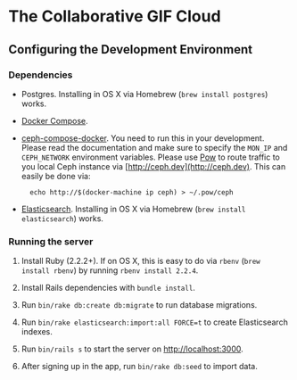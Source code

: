 # The Collaborative GIF Cloud #

## Configuring the Development Environment ##

### Dependencies ###

+ Postgres. Installing in OS X via Homebrew (`brew install postgres`) works.

+ [Docker Compose](https://docs.docker.com/compose/).

+ [ceph-compose-docker](https://github.com/ohsu-computational-biology/ceph-docker-compose).
  You need to run this in your development. Please read the documentation and
  make sure to specify the `MON_IP` and `CEPH_NETWORK` environment variables.
  Please use [Pow](https://pow.cx) to route traffic to you local Ceph instance
  via [http://ceph.dev](http://ceph.dev). This can easily be done via:

    ```
      echo http://$(docker-machine ip ceph) > ~/.pow/ceph
    ```

+ [Elasticsearch](https://www.elastic.co/). Installing in OS X via Homebrew
  (`brew install elasticsearch`) works.

### Running the server ###

1. Install Ruby (2.2.2+). If on OS X, this is easy to do via `rbenv`
  (`brew install rbenv`) by running `rbenv install 2.2.4`.

2. Install Rails dependencies with `bundle install`.

3. Run `bin/rake db:create db:migrate` to run database migrations.

4. Run `bin/rake elasticsearch:import:all FORCE=t` to create Elasticsearch
  indexes.

5. Run `bin/rails s` to start the server on
   [http://localhost:3000](http://localhost:3000).

6. After signing up in the app, run `bin/rake db:seed` to import data.
